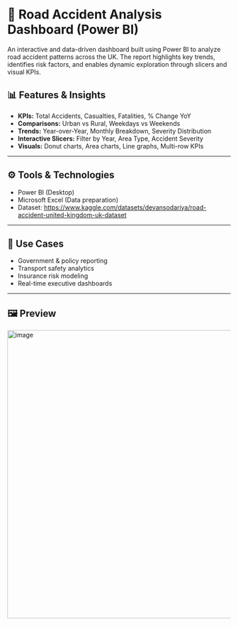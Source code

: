 # 🚦 Road Accident Analysis Dashboard (Power BI)

An interactive and data-driven dashboard built using Power BI to analyze road accident patterns across the UK. The report highlights key trends, identifies risk factors, and enables dynamic exploration through slicers and visual KPIs.


## 📊 Features & Insights

- **KPIs:** Total Accidents, Casualties, Fatalities, % Change YoY  
- **Comparisons:** Urban vs Rural, Weekdays vs Weekends  
- **Trends:** Year-over-Year, Monthly Breakdown, Severity Distribution  
- **Interactive Slicers:** Filter by Year, Area Type, Accident Severity  
- **Visuals:** Donut charts, Area charts, Line graphs, Multi-row KPIs

---

## ⚙️ Tools & Technologies
- Power BI (Desktop)
- Microsoft Excel (Data preparation)
- Dataset: https://www.kaggle.com/datasets/devansodariya/road-accident-united-kingdom-uk-dataset

---

## 📌 Use Cases
- Government & policy reporting  
- Transport safety analytics  
- Insurance risk modeling  
- Real-time executive dashboards

---

## 🖼️ Preview

<img width="1162" height="649" alt="image" src="https://github.com/user-attachments/assets/d19933f6-72d8-4de5-8f0c-a40b22f30a11" />

